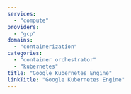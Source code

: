 ```yaml
---
services:
  - "compute"
providers:
  - "gcp"
domains:
  - "containerization"
categories:
  - "container orchestrator"
  - "kubernetes"
title: "Google Kubernetes Engine"
linkTitle: "Google Kubernetes Engine"
---
```

